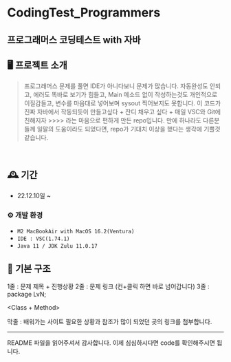 # CodingTest_Programmers
프로그래머스 코딩테스트 with 자바
-------------

## 🖥️ 프로젝트 소개
> 프로그래머스 문제를 풀면 IDE가 아니다보니 문제가 많습니다. 
> 자동완성도 안되고, 에러도 똑바로 보기가 힘들고, Main 메소드 없이 작성하는것도 개인적으로 이질감들고, 변수를 마음대로 넣어보며 sysout 찍어보지도 못합니다.
> 이 코드가 진짜 자바에서 작동되듯이 만들고싶다 + 잔디 채우고 싶다 + 매일 VSC와 Git에 친해지자 >>>> 라는 마음으로 편하게 만든 repo입니다.
> 만에 하나라도 다른분들께 일말의 도움이라도 되었다면, repo가 기대치 이상을 했다는 생각에 기쁠것같습니다.
<br>

## 🕰️ 기간
* 22.12.10일 ~

### ⚙️ 개발 환경
- `M2 MacBookAir with MacOS 16.2(Ventura)`
- `IDE : VSC(1.74.1)`
- `Java 11 / JDK Zulu 11.0.17`


## 📌 기본 구조
1줄 : 문제 제목 + 진행상황
2줄 : 문제 링크 (컨+클릭 하면 바로 넘어갑니다)
3줄 : package LvN;

<Class + Method>

막줄 : 배워가는 사이트
필요한 상황과 참조가 많이 되었던 곳의 링크를 첨부합니다.

----------------

README 파일을 읽어주셔서 감사합니다.
이제 심심하시다면 code를 확인해주시면 됩니다.
